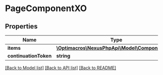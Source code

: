 # PageComponentXO

## Properties
Name | Type | Description | Notes
------------ | ------------- | ------------- | -------------
**items** | [**\Optimacros\NexusPhpApi\Model\ComponentXO[]**](ComponentXO.md) |  | [optional] 
**continuationToken** | **string** |  | [optional] 

[[Back to Model list]](../README.md#documentation-for-models) [[Back to API list]](../README.md#documentation-for-api-endpoints) [[Back to README]](../README.md)


